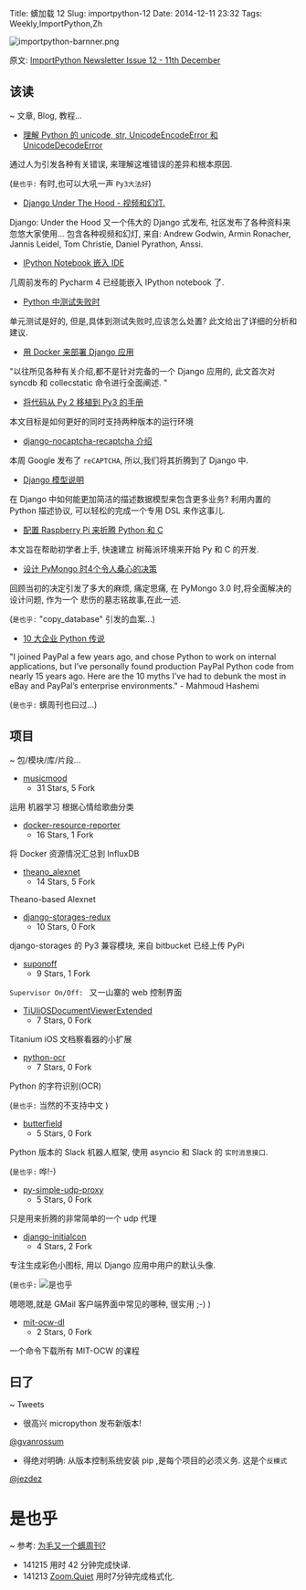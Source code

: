 Title: 蠎加载 12
Slug: importpython-12
Date: 2014-12-11 23:32
Tags: Weekly,ImportPython,Zh 

![importpython-barnner.png](http://zoomq.qiniudn.com/ZQCollection/snap/importpython-barnner.png?imageView2/2/h/80)


原文: [ImportPython Newsletter Issue 12 - 11th December](http://importpython.com/newsletter/draft/12/)

## 该读
~ 文章, Blog, 教程...

- [理解 Python 的 unicode, str, UnicodeEncodeError 和 UnicodeDecodeError](http://importpython.com/click/track/98e6c60dcb6e7795a962959a9b9720732db7bdee?source=agiliq.com)

通过人为引发各种有关错误, 来理解这堆错误的差异和根本原因.

(`是也乎:`
有时,也可以大吼一声  `Py3大法好`)

- [Django Under The Hood - 视频和幻灯.](http://importpython.com/click/track/32eddea3528009551538b6d8349fb7d6a3fa522d?source=www.djangounderthehood.com)

Django: Under the Hood 
又一个伟大的 Django 式发布,
社区发布了各种资料来忽悠大家使用...
包含各种视频和幻灯,
来自: Andrew Godwin, Armin Ronacher, Jannis Leidel, Tom Christie, Daniel Pyrathon, Anssi.

- [IPython Notebook 嵌入 IDE](http://importpython.com/click/track/375dbb71c06c6b700c0ec4694b6f5c04bf055de1?source=blog.jetbrains.com)

几周前发布的 Pycharm 4 已经能嵌入 IPython notebook 了.


- [Python 中测试失败时](http://importpython.com/click/track/4713f8b55436838c64dc5ab4d208c3a9e906c300?source=www.drdobbs.com)

单元测试是好的,
但是,具体到测试失败时,应该怎么处置?
此文给出了详细的分析和建议.


- [用 Docker 来部署 Django 应用](http://importpython.com/click/track/9564211c4aec4cabcf73f39d5ca305c5f9420869?source=handlebarcreative.tumblr.com)

"以往所见各种有关介绍,都不是针对完备的一个 Django 应用的,
此文首次对 syncdb 和 collecstatic 命令进行全面阐述. "



- [将代码从 Py 2 移植到 Py3 的手册](http://importpython.com/click/track/d8d49ed2abc1c212956e82fc544b124f79658d49?source=docs.python.org)

本文目标是如何更好的同时支持两种版本的运行环境


- [django-nocaptcha-recaptcha 介绍](http://importpython.com/click/track/c5b55fc92857bd490a988d9c57bf02cbf0ce9bc9?source=www.chicagodjango.com)

本周 Google 发布了 `reCAPTCHA`,
所以,我们将其折腾到了 Django 中.

- [Django 模型说明](http://importpython.com/click/track/bb734234ff85b32889f066a0a57d94ffe3b3b398?source=blog.kevinastone.com)

在 Django 中如何能更加简洁的描述数据模型来包含更多业务?
利用内置的 Python 描述协议,
可以轻松的完成一个专用 DSL 来作这事儿.

- [配置 Raspberry Pi 来折腾 Python 和 C](http://importpython.com/click/track/8c453057cbd053cfb7b0a21553263bc158a4c1b5?source=www.codeproject.com)

本文旨在帮助初学者上手,
快速建立 树莓派环境来开始 Py 和 C 的开发.

- [设计 PyMongo 时4个令人桑心的决策](http://importpython.com/click/track/d0b7ed787707b6f59c9a11f879f412048767a132?source=feedproxy.google.com)

回顾当初的决定引发了多大的麻烦,
痛定思痛, 在 PyMongo 3.0 时,将全面解决的设计问题,
作为一个 悲伤的墓志铭故事,在此一述.

(`是也乎:`
"copy_database" 引发的血案...)


- [10 大企业 Python 传说](http://importpython.com/click/track/d6ac46d0ceaf64f354fdb5b6e80318b059a505c0?source=www.paypal-engineering.com)

"I joined PayPal a few years ago, and chose Python to work on internal applications, but I’ve personally found production PayPal Python code from nearly 15 years ago. Here are the 10 myths I’ve had to debunk the most in eBay and PayPal’s enterprise environments." - Mahmoud Hashemi

(`是也乎:`
蠎周刊也曰过...)

## 项目
~ 包/模块/库/片段...


- [musicmood](http://importpython.com/click/track/a67f19f32d629ee2a8860a32bfce031f1035b124?source=github.com)
    - 31 Stars, 5 Fork

运用 机器学习 根据心情给歌曲分类



- [docker-resource-reporter](http://importpython.com/click/track/61601cde9042168dbe018e66e504e786fa3fb0e7?source=github.com)
    - 16 Stars, 1 Fork

将 Docker 资源情况汇总到 InfluxDB


- [theano_alexnet](http://importpython.com/click/track/30fd84bfeb2562e46b01ff70ccd2ed21b8d828b3?source=github.com)
    - 14 Stars, 5 Fork

Theano-based Alexnet

- [django-storages-redux](http://importpython.com/click/track/8619766fefed256cc9f92f3f121556516e4a9ca6?source=github.com)
    - 10 Stars, 0 Fork

django-storages 的 Py3 兼容模块,
来自 bitbucket 已经上传 PyPi


- [suponoff](http://importpython.com/click/track/31b5b40da29ba4fdda34ef4ed2a439e04fa5dff6?source=github.com)
    - 9 Stars, 1 Fork

`Supervisor On/Off: `
又一山寨的 web 控制界面

- [TiUIiOSDocumentViewerExtended](http://importpython.com/click/track/6e16a10cd7cf140413d85040fb01089eca427b6c?source=github.com)
    - 7 Stars, 0 Fork

Titanium iOS 文档察看器的小扩展

- [python-ocr](http://importpython.com/click/track/fbadb62b9ff2aa499e1246c413b2aec0456749c2?source=github.com)
    - 7 Stars, 0 Fork

Python 的字符识别(OCR)

(`是也乎:`
当然的不支持中文
)


- [butterfield](http://importpython.com/click/track/9102c8bb984ad0e54e8e9129a45cc0f84099e672?source=github.com)
    - 5 Stars, 0 Fork

Python 版本的
Slack 机器人框架,
使用 asyncio 和 Slack 的 `实时消息接口`.

(`是也乎:`
哗!-)


- [py-simple-udp-proxy](http://importpython.com/click/track/38e85024c5a8526e655008668b366634a36451aa?source=github.com)
    - 5 Stars, 0 Fork

只是用来折腾的非常简单的一个 udp 代理

- [django-initialcon](http://importpython.com/click/track/540a124c3fc60f2b0925a0cf843d11367ed01fde?source=github.com)
    - 4 Stars, 2 Fork

专注生成彩色小图标,
用以 Django 应用中用户的默认头像.

(`是也乎:`
![是也乎](https://camo.githubusercontent.com/085cf8fb7b5f29c0d8b15263f59c11177f919139/68747470733a2f2f7261772e6769746875622e636f6d2f62657474736d6174742f646a616e676f2d696e697469616c636f6e2f6d61737465722f646f63732f5f7374617469632f696d616765732f70332e706e67)

嗯嗯嗯,就是 GMail 客户端界面中常见的哪种,
很实用 ;-)
)

- [mit-ocw-dl](http://importpython.com/click/track/0ee5871c16abe1f87fb7c5e2e10df6fa0ed33d28?source=github.com)
    - 2 Stars, 0 Fork

一个命令下载所有 MIT-OCW 的课程

## 曰了
~ Tweets

- 很高兴 micropython 发布新版本!

[@gvanrossum](https://twitter.com/gvanrossum/status/542031362580955138)


- 得绝对明确: 从版本控制系统安装 pip ,是每个项目的必须义务. 这是个`反模式`

[@jezdez](https://twitter.com/jezdez/status/543047818181898241)

# 是也乎
~ 参考: [为毛又一个蠎周刊?](importpython-why)

- 141215 用时 42 分钟完成快译.
- 141213 [Zoom.Quiet](http://zoomquiet.io) 用时7分钟完成格式化.
